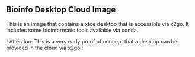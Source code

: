 Bioinfo Desktop Cloud Image
---------------------------

This is an image that contains a xfce desktop that is accessible via x2go.
It includes some bioinformatic tools available via conda.

! Attention: This is a very early proof of concept that a desktop can be provided in the cloud via x2go !
